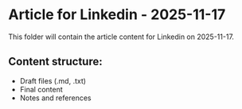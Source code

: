 # Article for Linkedin - 2025-11-17

This folder will contain the article content for Linkedin on 2025-11-17.

## Content structure:
- Draft files (.md, .txt)
- Final content
- Notes and references
